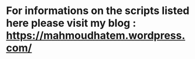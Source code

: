 # For informations on the scripts listed here please visit my blog  : https://mahmoudhatem.wordpress.com/
